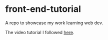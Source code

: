 # front-end-tutorial
A repo to showcase my work learning web dev.


The video tutorial I followed [here](https://www.youtube.com/watch?v=gXLjWRteuWI&t=4957s).
